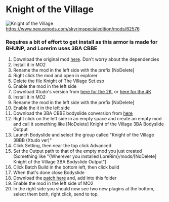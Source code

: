 # Knight of the Village
![Knight of the Village](https://staticdelivery.nexusmods.com/mods/1704/images/62576/62576-1643637759-539678876.jpeg)
https://www.nexusmods.com/skyrimspecialedition/mods/62576

### Requires a bit of effort to get install as this armor is made for BHUNP, and Lorerim uses 3BA CBBE

1. Download the original mod [here](https://www.nexusmods.com/Core/Libs/Common/Widgets/DownloadPopUp?id=260400&game_id=1704&nmm=1). Don't worry about the dependencies
2. Install it in MO2
3. Rename the mod in the left side with the prefix \[NoDelete\]
4. Right click the mod and open in explorer
5. Delete the file Knight of The Village Set.esp
6. Enable the mod in the left side
7. Download Xtudo's version from [here for the 2K](https://www.nexusmods.com/Core/Libs/Common/Widgets/DownloadPopUp?id=260714&game_id=1704&nmm=1), or [here for the 4K](https://www.nexusmods.com/Core/Libs/Common/Widgets/DownloadPopUp?id=260716&game_id=1704&nmm=1)
8. Install it in MO2
9. Rename the mod in the left side with the prefix \[NoDelete\]
10. Enable the it in the left side
11. Download the 3BA CBBE bodyslide conversion from [here](https://www.nexusmods.com/Core/Libs/Common/Widgets/DownloadPopUp?id=281042&game_id=1704&nmm=1)
12. Right click on the left side in an empty space and create an empty mod and call it something like [NoDelete] Knight of the Village 3BA Bodyslide Output
13. Launch Bodyslide and select the group called "Knight of the Village 3BBB (Xtudo ver)"
14. Click Setting, then near the top click Advanced
15. Set the Output path to that of the empty mod you just created (Something like "{Wherever you installed LoreRim}/mods/[NoDelete] Knight of the Village 3BA Bodyslide Output")
16. Click Batch Build in the bottom left, then click build
17. When that's done close Bodyslide
18. Download the [patch here](https://github.com/Grrenix/Lorerim-Armor-Patches/raw/refs/heads/main/Knight%20of%20the%20Village/Knight%20of%20the%20Village%20-%20Lorerim%20Patch.esp) and, add into this folder
6. Enable the mod in the left side of MO2
7. In the right side you should now see two new plugins at the bottom, select them both, right click, send to top.
